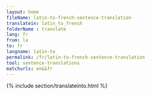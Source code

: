 ```yaml
---
layout: home
fileName: latin-to-french-sentence-translation
translatein: latin_to_french
folderName : translate
lang: fr
from: la
to: fr
langname: latin-to
permalink: /fr/latin-to-french-sentence-translation
tool: sentence-translations
matchurls: en&&fr
---
```

{% include section/translateinto.html %}
